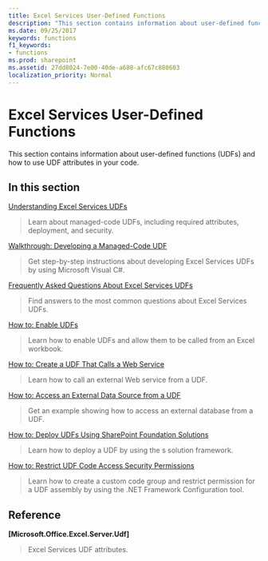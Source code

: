 ```yaml
---
title: Excel Services User-Defined Functions
description: "This section contains information about user-defined functions (UDFs) and how to use UDF attributes in your code."
ms.date: 09/25/2017
keywords: functions
f1_keywords:
- functions
ms.prod: sharepoint
ms.assetid: 27dd8024-7e00-40de-a688-afc67c880603
localization_priority: Normal
---
```



# Excel Services User-Defined Functions

This section contains information about user-defined functions (UDFs) and how to use UDF attributes in your code.
  
    
    


## In this section


 [Understanding Excel Services UDFs](understanding-excel-services-udfs.md)
  
    
    
> Learn about managed-code UDFs, including required attributes, deployment, and security.
    
  
 [Walkthrough: Developing a Managed-Code UDF](walkthrough-developing-a-managed-code-udf.md)
  
    
    
> Get step-by-step instructions about developing Excel Services UDFs by using Microsoft Visual C#.
    
  
 [Frequently Asked Questions About Excel Services UDFs](frequently-asked-questions-about-excel-services-udfs.yml)
  
    
    
> Find answers to the most common questions about Excel Services UDFs.
    
  
 [How to: Enable UDFs](how-to-enable-udfs.md)
  
    
    
> Learn how to enable UDFs and allow them to be called from an Excel workbook.
    
  
 [How to: Create a UDF That Calls a Web Service](how-to-create-a-udf-that-calls-a-web-service.md)
  
    
    
> Learn how to call an external Web service from a UDF.
    
  
 [How to: Access an External Data Source from a UDF](how-to-access-an-external-data-source-from-a-udf.md)
  
    
    
> Get an example showing how to access an external database from a UDF.
    
  
 [How to: Deploy UDFs Using SharePoint Foundation Solutions](how-to-deploy-udfs-using-sharepoint-foundation-solutions.md)
  
    
    
> Learn how to deploy a UDF by using the s solution framework.
    
  
 [How to: Restrict UDF Code Access Security Permissions](how-to-restrict-udf-code-access-security-permissions.md)
  
    
    
> Learn how to create a custom code group and restrict permission for a UDF assembly by using the .NET Framework Configuration tool.
    
  

## Reference


 **[Microsoft.Office.Excel.Server.Udf]**
  
    
    
> Excel Services UDF attributes.
    
  


